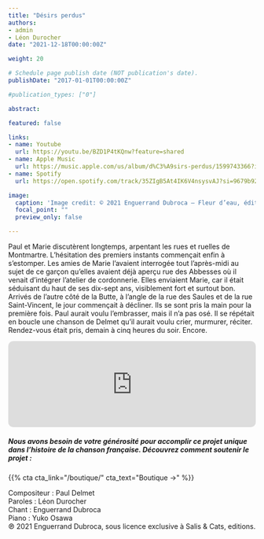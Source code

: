 ```yaml
---
title: "Désirs perdus"
authors:
- admin
- Léon Durocher
date: "2021-12-18T00:00:00Z"

weight: 20

# Schedule page publish date (NOT publication's date).
publishDate: "2017-01-01T00:00:00Z"

#publication_types: ["0"]

abstract: 

featured: false

links:
- name: Youtube
  url: https://youtu.be/BZD1P4tKQnw?feature=shared
- name: Apple Music
  url: https://music.apple.com/us/album/d%C3%A9sirs-perdus/1599743366?i=1599743714
- name: Spotify
  url: https://open.spotify.com/track/35ZIgB5At4IK6V4nsysvAJ?si=9679b92530c8426a

image:
  caption: 'Image credit: © 2021 Enguerrand Dubroca – Fleur d’eau, éditions Bergeret / Collection Lequy http://fantaisiesbergeret.free.fr'
  focal_point: ""
  preview_only: false

---
```


Paul et Marie discutèrent longtemps, arpentant les rues et ruelles de Montmartre. L’hésitation des premiers instants commençait enfin à s’estomper. Les amies de Marie l’avaient interrogée tout l’après-midi au sujet de ce garçon qu’elles avaient déjà aperçu rue des Abbesses où il venait d’intégrer l’atelier de cordonnerie. Elles enviaient Marie, car il était séduisant du haut de ses dix-sept ans, visiblement fort et surtout bon. Arrivés de l’autre côté de la Butte, à l’angle de la rue des Saules et de la rue Saint-Vincent, le jour commençait à décliner. Ils se sont pris la main pour la première fois. Paul aurait voulu l’embrasser, mais il n’a pas osé. Il se répétait en boucle une chanson de Delmet qu’il aurait voulu crier, murmurer, réciter. Rendez-vous était pris, demain à cinq heures du soir. Encore.


<iframe allow="autoplay *; encrypted-media *; fullscreen *; clipboard-write" frameborder="0" height="175" style="width:100%;max-width:720px;overflow:hidden;border-radius:10px;" sandbox="allow-forms allow-popups allow-same-origin allow-scripts allow-storage-access-by-user-activation allow-top-navigation-by-user-activation" src="https://embed.music.apple.com/us/album/d%C3%A9sirs-perdus/1599743366?i=1599743714"></iframe>

##### Nous avons besoin de votre générosité pour accomplir ce projet unique dans l’histoire de la chanson française. Découvrez comment soutenir le projet :
{{% cta cta_link="/boutique/" cta_text="Boutique →" %}}

<p>Compositeur : Paul Delmet <br>
Paroles : Léon Durocher<br>
Chant : Enguerrand Dubroca<br>
Piano : Yuko Osawa<br>
℗ 2021 Enguerrand Dubroca, sous licence exclusive à Salis & Cats, editions.</p>


